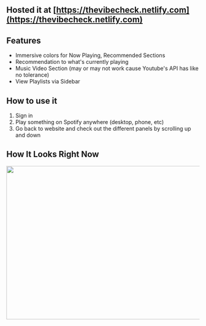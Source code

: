 ## Hosted it at [https://thevibecheck.netlify.com](https://thevibecheck.netlify.com)

## Features
- Immersive colors for Now Playing, Recommended Sections
- Recommendation to what's currently playing
- Music Video Section (may or may not work cause Youtube's API has like no tolerance)
- View Playlists via Sidebar

## How to use it
1. Sign in
2. Play something on Spotify anywhere (desktop, phone, etc)
3. Go back to website and check out the different panels by scrolling up and down

## How It Looks Right Now
<img src="https://github.com/shanjng/vibe-check/blob/main/currentview.png " alt=""
	title="lmao" width="900" height="400" />
